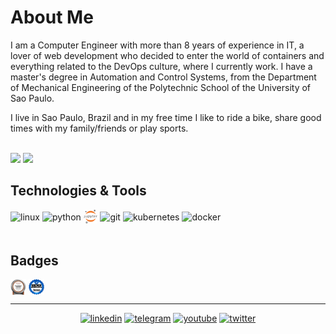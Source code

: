 # About Me

I am a Computer Engineer with more than 8 years of experience in IT, a lover of web development who decided to enter the world of containers and everything related to the DevOps culture, where I currently work. I have a master's degree in Automation and Control Systems, from the Department of Mechanical Engineering of the Polytechnic School of the University of Sao Paulo.

I live in Sao Paulo, Brazil and in my free time I like to ride a bike, share good times with my family/friends or play sports.

<br/>

<div>
  <img height="160em" src="https://github-readme-stats.vercel.app/api/top-langs/?username=adejonghm&layout=compact&border_radius=10&theme=onedark"/>
  <img height="160em" src="https://github-readme-stats.vercel.app/api?username=adejonghm&show_icons=true&count_private=true&include_all_commits=true&custom_title=Github%20Status&hide=issues&border_radius=10&theme=onedark"/>
</div>

## Technologies & Tools

<div style="display: inline_block">
  <img align="center" alt="linux" width="4%" src="https://www.vectorlogo.zone/logos/linux/linux-icon.svg">
  <!-- <img align="center" alt="django" width="9%" src="https://raw.githubusercontent.com/devicons/devicon/master/icons/django/django-original.svg"> -->
  <img align="center" alt="python" width="4%" src="https://www.vectorlogo.zone/logos/python/python-icon.svg">
  <img align="center" alt="jupyter" width="4.5%" src="https://raw.githubusercontent.com/devicons/devicon/master/icons/jupyter/jupyter-original-wordmark.svg">
  <img align="center" alt="git" width="4%" src="https://www.vectorlogo.zone/logos/git-scm/git-scm-icon.svg">
  <!-- <img align="center" alt="terraform" width="4%" src="https://www.vectorlogo.zone/logos/terraformio/terraformio-icon.svg"> -->
  <img align="center" alt="kubernetes" width="4%" src="https://www.vectorlogo.zone/logos/kubernetes/kubernetes-icon.svg">
  <img align="center" alt="docker" width="6%" src="https://www.vectorlogo.zone/logos/docker/docker-icon.svg">
  <!-- <img align="center" alt="azure" **width**="5%" src="https://www.vectorlogo.zone/logos/microsoft_azure/microsoft_azure-icon.svg"> -->
</div>

<br/>

## Badges

<div style="display: inline_block">
  <img align="center" alt="git" width="5%" src="badges/oci_fund_badge.png">
  <img align="center" alt="git" width="5%" src="badges/docker_badge.png">
</div>

---

<div align="center">

  [![linkedin](https://img.shields.io/badge/-LinkedIn-%230077B5?style=for-the-badge&logo=linkedin&logoColor=white)](https://www.linkedin.com/in/adejonghm)
  [![telegram](https://img.shields.io/badge/Telegram-2CA5E0?style=for-the-badge&logo=telegram&logoColor=white)](https://t.me/adejonghm)
  [![youtube](https://img.shields.io/badge/YouTube-FF0000?style=for-the-badge&logo=youtube&logoColor=white)](https://www.youtube.com/channel/UCgoPSCfoyiSlsdWMMxfq43Q)
  [![twitter](https://img.shields.io/badge/Twitter-1DA1F2?style=for-the-badge&logo=twitter&logoColor=white)](https://twitter.com/adejonghm)

</div>
